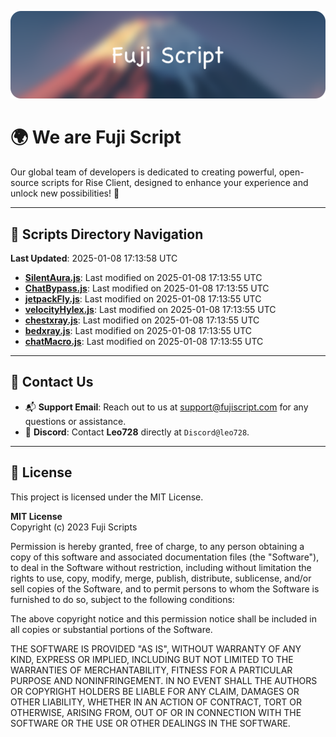 ![Banner](.github/b.webp)

# 🌍 **We are Fuji Script**

Our global team of developers is dedicated to creating powerful, open-source scripts for Rise Client, designed to enhance your experience and unlock new possibilities! 🌟

---
<!-- SCRIPTS_NAVIGATION_START -->
## 📂 **Scripts Directory Navigation**

**Last Updated**: 2025-01-08 17:13:58 UTC

- **[SilentAura.js](scripts/SilentAura.js)**: Last modified on 2025-01-08 17:13:55 UTC
- **[ChatBypass.js](scripts/ChatBypass.js)**: Last modified on 2025-01-08 17:13:55 UTC
- **[jetpackFly.js](scripts/jetpackFly.js)**: Last modified on 2025-01-08 17:13:55 UTC
- **[velocityHylex.js](scripts/velocityHylex.js)**: Last modified on 2025-01-08 17:13:55 UTC
- **[chestxray.js](scripts/chestxray.js)**: Last modified on 2025-01-08 17:13:55 UTC
- **[bedxray.js](scripts/bedxray.js)**: Last modified on 2025-01-08 17:13:55 UTC
- **[chatMacro.js](scripts/chatMacro.js)**: Last modified on 2025-01-08 17:13:55 UTC

<!-- SCRIPTS_NAVIGATION_END -->

---

## 💬 **Contact Us**  
- 📬 **Support Email**: Reach out to us at [support@fujiscript.com](mailto:support@fujiscript.com) for any questions or assistance.  
- 💬 **Discord**: Contact **Leo728** directly at `Discord@leo728`.

---

## 📜 **License**

This project is licensed under the MIT License.  

**MIT License**  
Copyright (c) 2023 Fuji Scripts  

Permission is hereby granted, free of charge, to any person obtaining a copy of this software and associated documentation files (the "Software"), to deal in the Software without restriction, including without limitation the rights to use, copy, modify, merge, publish, distribute, sublicense, and/or sell copies of the Software, and to permit persons to whom the Software is furnished to do so, subject to the following conditions:  

The above copyright notice and this permission notice shall be included in all copies or substantial portions of the Software.  

THE SOFTWARE IS PROVIDED "AS IS", WITHOUT WARRANTY OF ANY KIND, EXPRESS OR IMPLIED, INCLUDING BUT NOT LIMITED TO THE WARRANTIES OF MERCHANTABILITY, FITNESS FOR A PARTICULAR PURPOSE AND NONINFRINGEMENT. IN NO EVENT SHALL THE AUTHORS OR COPYRIGHT HOLDERS BE LIABLE FOR ANY CLAIM, DAMAGES OR OTHER LIABILITY, WHETHER IN AN ACTION OF CONTRACT, TORT OR OTHERWISE, ARISING FROM, OUT OF OR IN CONNECTION WITH THE SOFTWARE OR THE USE OR OTHER DEALINGS IN THE SOFTWARE.  
